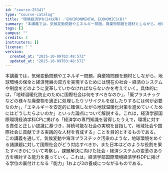 ```yaml
---
id: "course:25341"
type: "course-catalog"
title: "環境経済学b(24以降) ／ENVIRONMENTAL ECONOMICS(B)"
summary: "本講義では，気候変動問題やエネルギー問題，廃棄物問題を題材としながら，地球環境の保全と経済発展の双方を実現するためには現在の社会・経済のシステムや制度をどのように変革していかなければならないかを考えていく。具体的には，「地球温暖化防止のため…"
tags: []
campus: ""
credits: 2
instructors: []
license: " "
version:
  created_at: "2025-10-09T03:48:57Z"
  updated_at: "2025-10-09T03:48:57Z"
---
```


本講義では，気候変動問題やエネルギー問題，廃棄物問題を題材としながら，地球環境の保全と経済発展の双方を実現するためには現在の社会・経済のシステムや制度をどのように変革していかなければならないかを考えていく。具体的には，「地球温暖化防止のために国際社会は何をすべきなのか」，「廃プラスチックなどの様々な廃棄物を適正に処理したりリサイクルを促したりするには何が必要なのか」，「エネルギーを安定的に確保しながら地球温暖化対策を進めていくためにはどうしたらよいのか」といった論点について解説する。これは，経済学部国際環境経済学科CPに掲げる「経済学の専門知識を習得したうえで，環境に対する責任と正しい認識に基づき，持続可能な社会の実現を目指して，地域社会や国際社会に貢献できる実践的な人材を育成する」ことを目的とするものである。 この講義を通して，気候変動や海洋プラスチック汚染のような，地球環境をめぐる諸課題に対して国際社会がどう対応すべきか，また日本はどのような役割を果たすべきかについて考察し，課題解決に向けた社会・経済システムの変革のあり方を検討する能力を養っていく。これは，経済学部国際環境経済学科DPに掲げる学位の裏付けとなる「能力」1および3の養成につながるものである。
